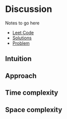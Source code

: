 # Discussion
Notes to go here

- [Leet Code](#FPO)
- [Solutions](./index.html)
- [Problem](./01-PROBLEM.md)

## Intuition

## Approach

## Time complexity

## Space complexity